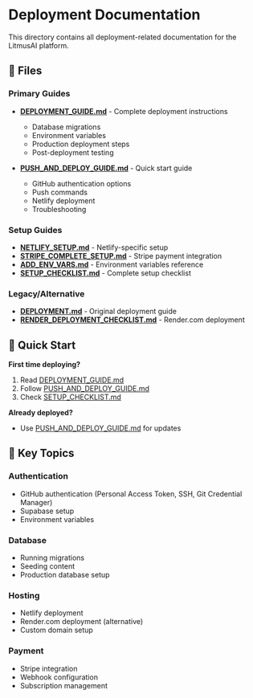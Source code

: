 # Deployment Documentation

This directory contains all deployment-related documentation for the LitmusAI platform.

## 📁 Files

### Primary Guides

- **[DEPLOYMENT_GUIDE.md](DEPLOYMENT_GUIDE.md)** - Complete deployment instructions
  - Database migrations
  - Environment variables
  - Production deployment steps
  - Post-deployment testing

- **[PUSH_AND_DEPLOY_GUIDE.md](PUSH_AND_DEPLOY_GUIDE.md)** - Quick start guide
  - GitHub authentication options
  - Push commands
  - Netlify deployment
  - Troubleshooting

### Setup Guides

- **[NETLIFY_SETUP.md](NETLIFY_SETUP.md)** - Netlify-specific setup
- **[STRIPE_COMPLETE_SETUP.md](STRIPE_COMPLETE_SETUP.md)** - Stripe payment integration
- **[ADD_ENV_VARS.md](ADD_ENV_VARS.md)** - Environment variables reference
- **[SETUP_CHECKLIST.md](SETUP_CHECKLIST.md)** - Complete setup checklist

### Legacy/Alternative

- **[DEPLOYMENT.md](DEPLOYMENT.md)** - Original deployment guide
- **[RENDER_DEPLOYMENT_CHECKLIST.md](RENDER_DEPLOYMENT_CHECKLIST.md)** - Render.com deployment

## 🚀 Quick Start

**First time deploying?**
1. Read [DEPLOYMENT_GUIDE.md](DEPLOYMENT_GUIDE.md)
2. Follow [PUSH_AND_DEPLOY_GUIDE.md](PUSH_AND_DEPLOY_GUIDE.md)
3. Check [SETUP_CHECKLIST.md](SETUP_CHECKLIST.md)

**Already deployed?**
- Use [PUSH_AND_DEPLOY_GUIDE.md](PUSH_AND_DEPLOY_GUIDE.md) for updates

## 🔑 Key Topics

### Authentication
- GitHub authentication (Personal Access Token, SSH, Git Credential Manager)
- Supabase setup
- Environment variables

### Database
- Running migrations
- Seeding content
- Production database setup

### Hosting
- Netlify deployment
- Render.com deployment (alternative)
- Custom domain setup

### Payment
- Stripe integration
- Webhook configuration
- Subscription management

